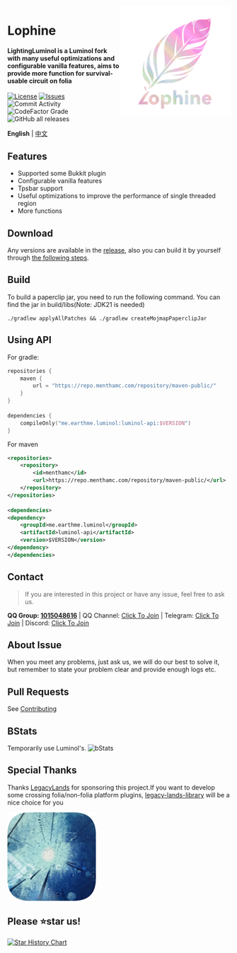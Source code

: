 <img src="public/image/lophine/lophine3.png" alt="Logo" align="right" width="250">

# Lophine

<h4>LightingLuminol is a Luminol fork with many useful optimizations and configurable vanilla features, aims to provide more function for survival-usable circuit on folia</h4>

[![License](https://img.shields.io/github/license/LuminolMC/Lophine?style=flat-square)](LICENSE.md)
[![Issues](https://img.shields.io/github/issues/LuminolMC/Lophine?style=flat-square)](https://github.com/LuminolMC/Lophine/issues)
![Commit Activity](https://img.shields.io/github/commit-activity/w/LuminolMC/Lophine?style=flat-square)
![CodeFactor Grade](https://img.shields.io/codefactor/grade/github/LuminolMC/Lophine?style=flat-square)
![GitHub all releases](https://img.shields.io/github/downloads/LuminolMC/Lophine/total?style=flat-square)

**English** | [中文](./README.md)

## Features
 - Supported some Bukkit plugin
 - Configurable vanilla features
 - Tpsbar support
 - Useful optimizations to improve the performance of single threaded region
 - More functions

## Download
Any versions are available in the [release](https://github.com/LuminolMC/LightingLuminol/releases), also you can build it by yourself through [the following steps](./README_EN.md#Build).

## Build
To build a paperclip jar, you need to run the following command. You can find the jar in build/libs(Note: JDK21 is needed)
 ```shell
 ./gradlew applyAllPatches && ./gradlew createMojmapPaperclipJar
```
## Using API
For gradle:

```kotlin
repositories {
    maven {
        url = "https://repo.menthamc.com/repository/maven-public/"
    }
}

dependencies {
    compileOnly("me.earthme.luminol:luminol-api:$VERSION")
}
 ```

For maven

```xml
<repositories>
    <repository>
        <id>menthamc</id>
        <url>https://repo.menthamc.com/repository/maven-public/</url>
    </repository>
</repositories>

<dependencies>
<dependency>
    <groupId>me.earthme.luminol</groupId>
    <artifactId>luminol-api</artifactId>
    <version>$VERSION</version>
</dependency>
</dependencies>
```

## Contact
> If you are interested in this project or have any issue, feel free to ask us.

**QQ Group: [1015048616](http://qm.qq.com/cgi-bin/qm/qr?_wv=1027&k=hTPlI5j6XB8pgk4sdx6RkjhBPGG1r4IR&authKey=pnu6uCKQP7Sja2CJWC15Qi3BeI%2FAsh8tU4m5muufMBjbB3zz%2BwHBZCTRRdSNKhld&noverify=0&group_code=1015048616)** | QQ Channel: [Click To Join](https://pd.qq.com/s/eq9krf9j) | Telegram: [Click To Join](https://t.me/LuminolMinecraft) | Discord: [Click To Join](https://discord.gg/Qd7m3V6eDx)

## About Issue
When you meet any problems, just ask us, we will do our best to solve it, but remember to state your problem clear and provide enough logs etc.</br>

## Pull Requests
See [Contributing](./docs/CONTRIBUTING_EN.md)

## BStats
Temporarily use Luminol's.
![bStats](https://bstats.org/signatures/server-implementation/Luminol.svg "bStats")

## Special Thanks
Thanks [LegacyLands](https://github.com/LegacyLands) for sponsoring this project.If you want to develop some crossing folia/non-folia platform plugins, [legacy-lands-library](https://github.com/LegacyLands/legacy-lands-library/) will be a nice choice for you

![legacy-lands-logo](public/image/legacy-lands-logo.png)

## Please ⭐star us!
<a href="https://star-history.com/#LuminolMC/Luminol&LuminolMC/LightingLuminol&LuminolMC/Lophine&Date">
  <picture>
    <source media="(prefers-color-scheme: dark)" srcset="https://api.star-history.com/svg?repos=LuminolMC/Luminol%2CLuminolMC/LightingLuminol%2CLuminolMC/Lophine&type=Date&theme=dark" />
    <source media="(prefers-color-scheme: light)" srcset="https://api.star-history.com/svg?repos=LuminolMC/Luminol%2CLuminolMC/LightingLuminol%2CLuminolMC/Lophine&type=Date" />
    <img alt="Star History Chart" src="https://api.star-history.com/svg?repos=LuminolMC/Luminol%2CLuminolMC/LightingLuminol%2CLuminolMC/Lophine&type=Date" />
  </picture>
</a>
